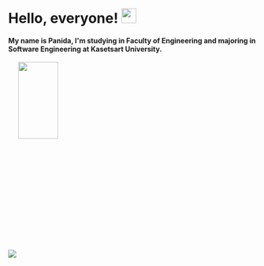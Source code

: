 # Hello, everyone! <img src="https://raw.githubusercontent.com/MartinHeinz/MartinHeinz/master/wave.gif" width="30px">
#### My name is Panida, I'm studying in Faculty of Engineering and majoring in Software Engineering at Kasetsart University.
<a>
<img align="center" src="https://github-readme-stats.vercel.app/api?username=PanidaOun&show_icons=true&theme=material-palenight&line_height=21"/>
</a>
<a href="https://github.com/anuraghazra/github-readme-stats">
  <img align="center" width="40%" height="20%" src="https://github-readme-stats.vercel.app/api/top-langs/?username=PanidaOun&langs_count=8&theme=buefy" />
</a>
